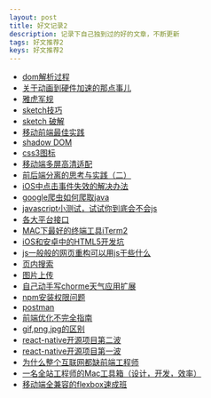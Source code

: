 ```yaml
---
layout: post
title: 好文记录2
description: 记录下自己独到过的好的文章，不断更新
tags: 好文推荐2
keys: 好文推荐2
---
```



- <a href="http://www.chinaz.com/news/2012/0509/250601.shtml">dom解析过程</a>
- <a href="http://blog.chinaunix.net/uid-26672038-id-5209934.html">关于动画到硬件加速的那点事儿</a>
- <a href="http://www.jianshu.com/p/3d77c3d3cc8f">雅虎军规</a>
- <a href="http://www.jianshu.com/p/41539444261c"> sketch技巧</a>
- <a href="http://www.jianshu.com/p/3590f089e500"> sketch 破解</a>
- <a href="http://www.cnblogs.com/yexiaochai/p/4219523.html"> 移动前端最佳实践</a>
- <a href="http://www.ituring.com.cn/article/177461"> shadow DOM</a>
- <a href="http://codepen.io/saeedalipoor/pen/fgiwK"> css3图标</a>
- <a href="http://www.html-js.com/article/Mobile-terminal-H5-mobile-terminal-HD-multi-screen-adaptation-scheme%203041"> 移动端多屏高清适配</a>
- <a href="http://blog.jobbole.com/65534/">  前后端分离的思考与实践（二）</a>
- <a href="https://happycoder.net/solve-ios-safari-click-event-bug/"> iOS中点击事件失效的解决办法</a>
- <a href="http://web.jobbole.com/82457/"> google爬虫如何爬取java</a>
- <a href="http://javascript-puzzlers.herokuapp.com/"> javascript小测试，试试你到底会不会js</a>
- <a href="http://mp.weixin.qq.com/s?__biz=MzA5NDIzNzY1OQ==&mid=2735610010&idx=1&sn=67e3f0833f1097a279d850e2098956ff&scene=0#wechat_redirect"> 各大平台接口</a>
- <a href="http://wulfric.me/2015/08/iterm2/">MAC下最好的终端工具iTerm2</a>
- <a href="https://www.zhihu.com/question/34556725"> iOS和安卓中的HTML5开发坑</a>
- <a href="http://www.zhangxinxu.com/wordpress/2016/06/csser-how-to-use-nodejs/">  js一般般的网页重构可以用js干些什么</a>
- <a href="https://haroen.me/holmes/"> 页内搜索</a>
- <a href="https://github.com/mishe/Imageupload"> 图片上传</a>
- <a href="http://yohnz.github.io/2016/05/17/%E8%87%AA%E5%B7%B1%E5%8A%A8%E6%89%8B%E5%86%99chrome%E5%A4%A9%E6%B0%94%E6%89%A9%E5%B1%95/">自己动手写chorme天气应用扩展</a>
- <a href="http://www.nodeclass.com/articles/810142"> npm安装权限问题</a>
- <a href="http://luciastar.com/2016/05/21/postman%E7%AC%94%E8%AE%B0/"> postman</a>
- <a href="http://aotu.io/notes/2016/03/16/optimization/?o2src=juejin&o2layout=nohd-nocm"> 前端优化不完全指南</a>
- <a href="http://www.cnblogs.com/diligenceday/p/4472035.html"> gif,png,jpg的区别</a>
- <a href="http://mp.weixin.qq.com/s?__biz=MzA4OTc4MTM0OA==&mid=2650358073&idx=1&sn=fb2b01f2a39eddef728851b4d9b9ab53#rd"> react-native开源项目第二波</a>
- <a href="http://mp.weixin.qq.com/s?__biz=MzA4OTc4MTM0OA==&mid=502874320&idx=1&sn=c8bc64a95d3f7ab6dbbcece7405877cf#rd"> react-native开源项目第一波</a>
- <a href="https://zhuanlan.zhihu.com/p/20598089"> 为什么整个互联网都缺前端工程师</a>
- <a href="http://www.jianshu.com/p/c271c1b05308">一名全站工程师的Mac工具箱（设计，开发，效率）</a>
- <a href="https://isux.tencent.com/flexbox.html">移动端全兼容的flexbox速成班</a>